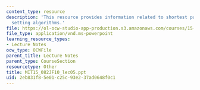```yaml
---
content_type: resource
description: 'This resource provides information related to shortest paths: label
  setting algorithms.'
file: https://ol-ocw-studio-app-production.s3.amazonaws.com/courses/15-082j-network-optimization-fall-2010/2eb831f85e01c25c93e237ad0648f0c1_MIT15_082JF10_lec05.ppt
file_type: application/vnd.ms-powerpoint
learning_resource_types:
- Lecture Notes
ocw_type: OCWFile
parent_title: Lecture Notes
parent_type: CourseSection
resourcetype: Other
title: MIT15_082JF10_lec05.ppt
uid: 2eb831f8-5e01-c25c-93e2-37ad0648f0c1
---
```

